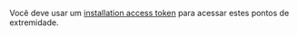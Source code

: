 Você deve usar um [installation access token](/apps/building-github-apps/authenticating-with-github-apps/#authenticating-as-an-installation) para acessar estes pontos de extremidade.
